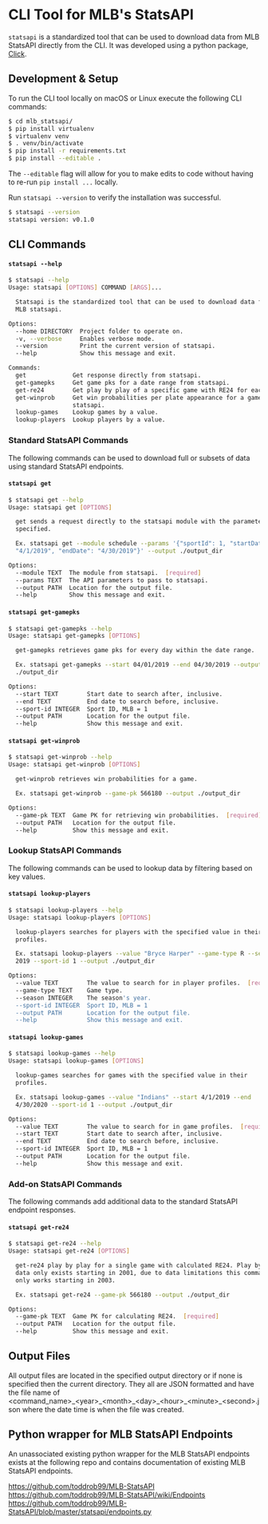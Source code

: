 # CLI Tool for MLB's StatsAPI

`statsapi` is a standardized tool that can be used to download data from
MLB StatsAPI directly from the CLI. It was developed using a python package, [Click](https://click.palletsprojects.com/en/7.x/).

## Development & Setup

To run the CLI tool locally on macOS or Linux execute the following CLI commands:
```sh
$ cd mlb_statsapi/
$ pip install virtualenv
$ virtualenv venv
$ . venv/bin/activate
$ pip install -r requirements.txt
$ pip install --editable .
```

The `--editable` flag will allow for you to make edits to code without having to
re-run `pip install ...` locally.

Run `statsapi --version` to verify the installation was successful.
```sh
$ statsapi --version
statsapi version: v0.1.0
```

## CLI Commands

#### `statsapi --help`
```sh
$ statsapi --help
Usage: statsapi [OPTIONS] COMMAND [ARGS]...

  Statsapi is the standardized tool that can be used to download data from
  MLB statsapi.

Options:
  --home DIRECTORY  Project folder to operate on.
  -v, --verbose     Enables verbose mode.
  --version         Print the current version of statsapi.
  --help            Show this message and exit.

Commands:
  get             Get response directly from statsapi.
  get-gamepks     Get game pks for a date range from statsapi.
  get-re24        Get play by play of a specific game with RE24 for each play.
  get-winprob     Get win probabilities per plate appearance for a game from
                  statsapi.
  lookup-games    Lookup games by a value.
  lookup-players  Lookup players by a value.
```

### Standard StatsAPI Commands

The following commands can be used to download full or subsets of data using standard StatsAPI endpoints.

#### `statsapi get`  
```sh
$ statsapi get --help
Usage: statsapi get [OPTIONS]

  get sends a request directly to the statsapi module with the parameters
  specified.

  Ex. statsapi get --module schedule --params '{"sportId": 1, "startDate":
  "4/1/2019", "endDate": "4/30/2019"}' --output ./output_dir

Options:
  --module TEXT  The module from statsapi.  [required]
  --params TEXT  The API parameters to pass to statsapi.
  --output PATH  Location for the output file.
  --help         Show this message and exit.
```

#### `statsapi get-gamepks`  
```sh
$ statsapi get-gamepks --help
Usage: statsapi get-gamepks [OPTIONS]

  get-gamepks retrieves game pks for every day within the date range.

  Ex. statsapi get-gamepks --start 04/01/2019 --end 04/30/2019 --output
  ./output_dir

Options:
  --start TEXT        Start date to search after, inclusive.
  --end TEXT          End date to search before, inclusive.
  --sport-id INTEGER  Sport ID, MLB = 1
  --output PATH       Location for the output file.
  --help              Show this message and exit.
```

#### `statsapi get-winprob`  
```sh
$ statsapi get-winprob --help
Usage: statsapi get-winprob [OPTIONS]

  get-winprob retrieves win probabilities for a game.

  Ex. statsapi get-winprob --game-pk 566180 --output ./output_dir

Options:
  --game-pk TEXT  Game PK for retrieving win probabilities.  [required]
  --output PATH   Location for the output file.
  --help          Show this message and exit.
```

### Lookup StatsAPI Commands

The following commands can be used to lookup data by filtering based on key values.

#### `statsapi lookup-players`
```sh
$ statsapi lookup-players --help
Usage: statsapi lookup-players [OPTIONS]

  lookup-players searches for players with the specified value in their
  profiles.

  Ex. statsapi lookup-players --value "Bryce Harper" --game-type R --season
  2019 --sport-id 1 --output ./output_dir

Options:
  --value TEXT        The value to search for in player profiles.  [required]
  --game-type TEXT    Game type.
  --season INTEGER    The season's year.
  --sport-id INTEGER  Sport ID, MLB = 1
  --output PATH       Location for the output file.
  --help              Show this message and exit.
```

#### `statsapi lookup-games`  
```sh
$ statsapi lookup-games --help
Usage: statsapi lookup-games [OPTIONS]

  lookup-games searches for games with the specified value in their
  profiles.

  Ex. statsapi lookup-games --value "Indians" --start 4/1/2019 --end
  4/30/2020 --sport-id 1 --output ./output_dir

Options:
  --value TEXT        The value to search for in game profiles.  [required]
  --start TEXT        Start date to search after, inclusive.
  --end TEXT          End date to search before, inclusive.
  --sport-id INTEGER  Sport ID, MLB = 1
  --output PATH       Location for the output file.
  --help              Show this message and exit.
```

### Add-on StatsAPI Commands

The following commands add additional data to the standard StatsAPI endpoint responses.

#### `statsapi get-re24`  
```sh
$ statsapi get-re24 --help
Usage: statsapi get-re24 [OPTIONS]

  get-re24 play by play for a single game with calculated RE24. Play by play
  data only exists starting in 2001, due to data limitations this command
  only works starting in 2003.

  Ex. statsapi get-re24 --game-pk 566180 --output ./output_dir

Options:
  --game-pk TEXT  Game PK for calculating RE24.  [required]
  --output PATH   Location for the output file.
  --help          Show this message and exit.
```

## Output Files
All output files are located in the specified output directory or if none is specified then the current directory. They all are JSON formatted and have the file name of <command_name>\_\<year>\_\<month>\_\<day>\_\<hour>\_\<minute>\_\<second>.json where the date time is when the file was created.

## Python wrapper for MLB StatsAPI Endpoints

An unassociated existing python wrapper for the MLB StatsAPI endpoints exists at the following repo and contains documentation of existing MLB StatsAPI endpoints.  

https://github.com/toddrob99/MLB-StatsAPI  
https://github.com/toddrob99/MLB-StatsAPI/wiki/Endpoints  
https://github.com/toddrob99/MLB-StatsAPI/blob/master/statsapi/endpoints.py  
